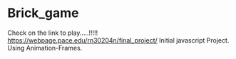 # Brick_game
Check on the link to play.....!!!!!  <br/>
https://webpage.pace.edu/rn30204n/final_project/
Initial javascript Project. <br/>
Using Animation-Frames.
